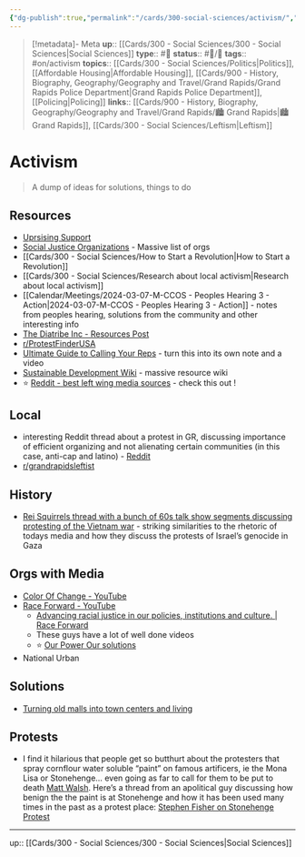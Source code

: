 ```yaml
---
{"dg-publish":true,"permalink":"/cards/300-social-sciences/activism/","title":"Activism"}
---
```


> [!metadata]- Meta
> **up**:: [[Cards/300 - Social Sciences/300 - Social Sciences\|Social Sciences]]
> **type**:: #📝 
> **status**:: #📝/🌱 
> **tags**::  #on/activism 
> **topics**:: [[Cards/300 - Social Sciences/Politics\|Politics]], [[Affordable Housing\|Affordable Housing]], [[Cards/900 - History, Biography, Geography/Geography and Travel/Grand Rapids/Grand Rapids Police Department\|Grand Rapids Police Department]], [[Policing\|Policing]]
> **links**::  [[Cards/900 - History, Biography, Geography/Geography and Travel/Grand Rapids/🏙️ Grand Rapids\|🏙️ Grand Rapids]], [[Cards/300 - Social Sciences/Leftism\|Leftism]]


# Activism

> A dump of ideas for solutions, things to do

## Resources
- [Uprsising Support](https://uprisingsupport.org/further-resources/)
- [Social Justice Organizations](https://www.startguide.org/orgs/orgs06.html) - Massive list of orgs
- [[Cards/300 - Social Sciences/How to Start a Revolution\|How to Start a Revolution]]
- [[Cards/300 - Social Sciences/Research about local activism\|Research about local activism]]
- [[Calendar/Meetings/2024-03-07-M-CCOS - Peoples Hearing 3 - Action\|2024-03-07-M-CCOS - Peoples Hearing 3 - Action]] - notes from peoples hearing, solutions from the community and other interesting info
- [The Diatribe Inc - Resources Post](https://www.instagram.com/p/DFfajHoNW46/?img_index=4&igsh=MXV6ZTZiZHlibjFzcg==)
- [r/ProtestFinderUSA](https://www.reddit.com/r/ProtestFinderUSA/s/fxsj7RMyLv)
- [Ultimate Guide to Calling Your Reps](https://www.reddit.com/r/IronFrontUSA/s/D4tvwT8Day) - turn this into its own note and a video 
- [Sustainable Development Wiki](https://sdgwiki.carrd.co/) - massive resource wiki
- ⭐️ [Reddit - best left wing media sources](https://www.reddit.com/r/socialism/s/qcwfxVSg6B) - check this out !

## Local
- interesting Reddit thread about a protest in GR, discussing importance of efficient organizing and not alienating certain communities (in this case, anti-cap and latino) - [Reddit](https://www.reddit.com/r/grandrapids/s/TTTxK3HQQX)
- [r/grandrapidsleftist](https://www.reddit.com/r/grandrapidsleftist/s/isOdJ7f5TG)

## History
- [Rei Squirrels thread with a bunch of 60s talk show segments discussing protesting of the Vietnam war](https://x.com/zei_squirrel/status/1786017867340595656?s=46) - striking similarities to the rhetoric of todays media and how they discuss the protests of Israel’s genocide in Gaza


## Orgs with Media
- [Color Of Change - YouTube](https://youtube.com/@colorofchange?si=RwIUtD6t8DQKnQMo)
- [Race Forward - YouTube](https://youtube.com/@racialjustice?si=-78sCqgmDv2K2-WR)
	- [Advancing racial justice in our policies, institutions and culture. | Race Forward](https://www.raceforward.org/)
	- These guys have a lot of well done videos
	- ⭐️ [Our Power Our solutions](https://youtu.be/YEXizP_znIk?si=dH_LiocIyzyyTTxa)
- National Urban 

## Solutions
- [Turning old malls into town centers and living](https://x.com/the_transit_guy/status/1787202077501915621?s=46)


## Protests
- I find it hilarious that people get so butthurt about the protesters that spray cornflour water soluble “paint” on famous artificers, ie the Mona Lisa or Stonehenge… even going as far to call for them to be put to death [Matt Walsh](https://x.com/mattwalshblog/status/1803422389776109614?s=46). Here’s a thread from an apolitical guy discussing how benign the the paint is at Stonehenge and how it has been used many times in the past as a protest place: [Stephen Fisher on Stonehenge Protest](https://x.com/seaspitfires/status/1803557459543400831?s=46)
---
up:: [[Cards/300 - Social Sciences/300 - Social Sciences\|Social Sciences]]

